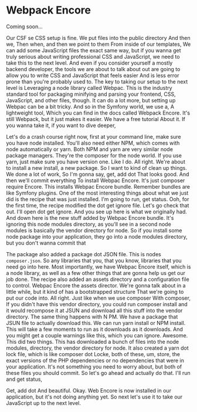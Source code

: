 # Webpack Encore

Coming soon...

Our CSF se CSS setup is fine. We put files into the public directory And then we,
Then when, and then we point to them From inside of our templates, We can add some
JavaScript files the exact same way, but if you wanna get truly serious about writing
professional CSS and JavaScript, we need to take this to the next level. And even if
you consider yourself a mostly backend developer, the tools we are about to talk
about out are going to allow you to write CSS and JavaScript that feels easier And is
less error prone than you're probably used to. The key to taking our setup to the
next level is Leveraging a node library called Webpac. This is the industry standard
tool for packaging minifying and parsing your frontend, CSS, JavaScript, and other
files, though. It can do a lot more, but setting up Webpac can be a bit tricky. And
so in the Symfony world, we use a, A lightweight tool, Which you can find in the docs
called Webpack Encore. It's still Webpack, but it just makes it easier. We have a
free tutorial About it. If you wanna take it, if you want to dive deeper,

Let's do a crash course right now, first at your command line, make sure you have
node installed. You'll also need either NPM, which comes with node automatically or
yarn. Both NPM and yarn are very similar node package managers. They're the composer
for the node world. If you use yarn, just make sure you have version one. Like I do.
All right. We're about to install a new install, a new package. So I want to kind of
clean up things. We done a lot of work, So I'm gonna say, get, add dot That looks
good. And then we'll commit everything To install Webpac Encore. It's just composer
require Encore. This installs Webpac Encore bundle. Remember bundles are like Symfony
plugins. One of the most interesting things about what we just did is the recipe that
was just installed. I'm going to run, get status. Ooh, for the first time, the recipe
modified the dot get ignore file. Let's go check that out. I'll open dot get ignore.
And you see up here is what we originally had. And down here is the new stuff added
by Webpac Encore bundle. It's ignoring this node modules directory, as you'll see in
a second node modules is basically the vendor directory for node. So if you install
some node package into your application, they go into a node modules directory, but
you don't wanna commit that

The package also added a package dot JSON file. This is nodes `composer.json`. So any
libraries that you, that you know, libraries that you need go into here. Most
importantly, we have Webpac Encore itself, which is a node library, as well as a few
other things that are gonna help us get our job done. The recipe also added an assets
directory and a configuration file to control. Webpac Encore the assets director.
We're gonna talk about in a little while, but it kind of has a bootstrapped structure
That we're going to put our code into. All right. Just like when we use composer With
composer, If you didn't have this vendor directory, you could run composer install
and it would recompose it at JSUN and download all this stuff into the vendor
directory. The same thing happens with N PM. We have a package that JSUN file to
actually download this. We can run yarn install or NPM install. This will take a few
moments to run as it downloads as it downloads. And you might get a couple warnings
like this, which you can ignore. Awesome. This did two things. This has downloaded a
bunch of files into the node modules, directory, the vendor directory for node. It
also created a yarn dot lock file, which is like composer dot Locke, both of these,
um, store, the exact versions of the PHP dependencies or no dependencies that were in
your application. It's not something you need to worry about, but both of these files
you should commit. So let's go ahead and actually do that. I'll run and get status,

Get, add dot And beautiful. Okay. Web Encore is now installed in our application, but
it's not doing anything yet. So next let's use it to take our JavaScript up to the
next level.

